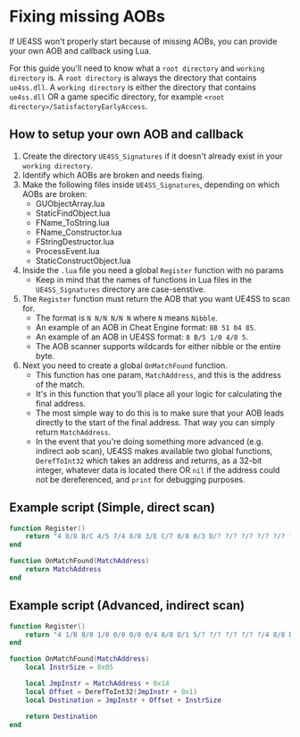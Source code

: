 # Fixing missing AOBs

If UE4SS won't properly start because of missing AOBs, you can provide your own AOB and callback using Lua.

For this guide you'll need to know what a `root directory` and `working directory` is.
A `root directory` is always the directory that contains `ue4ss.dll`.
A `working directory` is either the directory that contains `ue4ss.dll` OR a game specific directory, for example `<root directory>/SatisfactoryEarlyAccess`.

## How to setup your own AOB and callback

1. Create the directory `UE4SS_Signatures` if it doesn't already exist in your `working directory`.
2. Identify which AOBs are broken and needs fixing.
3. Make the following files inside `UE4SS_Signatures`, depending on which AOBs are broken:
    - GUObjectArray.lua
    - StaticFindObject.lua
    - FName_ToString.lua
    - FName_Constructor.lua
    - FStringDestructor.lua
    - ProcessEvent.lua
    - StaticConstructObject.lua
4. Inside the `.lua` file you need a global `Register` function with no params
    - Keep in mind that the names of functions in Lua files in the `UE4SS_Signatures` directory are case-senstive.
5. The `Register` function must return the AOB that you want UE4SS to scan for.
    - The format is `N N/N N/N N` where `N` means `Nibble`.
    - An example of an AOB in Cheat Engine format: `8B 51 04 85`.
    - An example of an AOB in UE4SS format: `8 B/5 1/0 4/8 5`.
    - The AOB scanner supports wildcards for either nibble or the entire byte.
6. Next you need to create a global `OnMatchFound` function.
    - This function has one param, `MatchAddress`, and this is the address of the match.
    - It's in this function that you'll place all your logic for calculating the final address.
    - The most simple way to do this is to make sure that your AOB leads directly to the start of the final address. That way you can simply return `MatchAddress`.
    - In the event that you're doing something more advanced (e.g. indirect aob scan), UE4SS makes available two global functions, `DerefToInt32` which takes an address and returns, as a 32-bit integer, whatever data is located there OR `nil` if the address could not be dereferenced, and `print` for debugging purposes.

## Example script (Simple, direct scan)

```lua
function Register()
    return "4 8/8 B/C 4/5 7/4 8/8 3/E C/7 0/8 0/3 D/? ?/? ?/? ?/? ?/? ?/4 8/8 9"
end

function OnMatchFound(MatchAddress)
    return MatchAddress
end
```

## Example script (Advanced, indirect scan)

```lua
function Register()
    return "4 1/B 8/0 1/0 0/0 0/0 0/4 8/8 D/1 5/? ?/? ?/? ?/? ?/4 8/8 D/0 D/? ?/? ?/? ?/? ?/E 9"
end

function OnMatchFound(MatchAddress)
    local InstrSize = 0x05

    local JmpInstr = MatchAddress + 0x14
    local Offset = DerefToInt32(JmpInstr + 0x1)
    local Destination = JmpInstr + Offset + InstrSize

    return Destination
end
```



